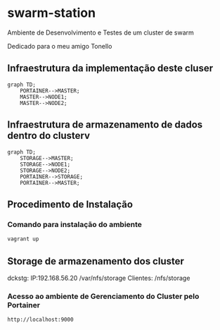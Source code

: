 # swarm-station
Ambiente de Desenvolvimento e Testes de um cluster de swarm

Dedicado para o meu amigo Tonello

## Infraestrutura da implementação deste cluser
```mermaid
graph TD;
    PORTAINER-->MASTER;
    MASTER-->NODE1;
    MASTER-->NODE2;
```

## Infraestrutura de armazenamento de dados dentro do clusterv
```mermaid
graph TD;
    STORAGE-->MASTER;
    STORAGE-->NODE1;
    STORAGE-->NODE2;
    PORTAINER-->STORAGE;
    PORTAINER-->MASTER;
```

## Procedimento de Instalação
### Comando para instalação do ambiente
```sh
vagrant up
```
## Storage de armazenamento dos cluster
dckstg: IP:192.168.56.20 /var/nfs/storage
Clientes: /nfs/storage

### Acesso ao ambiente de Gerenciamento do Cluster pelo Portainer
```sh
http://localhost:9000
```

